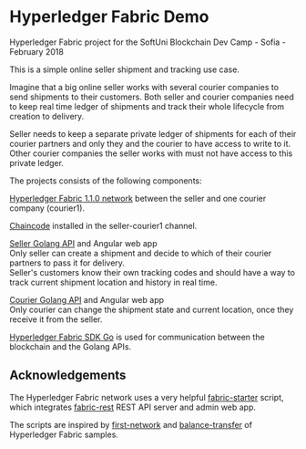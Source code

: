 # Hyperledger Fabric Demo
Hyperledger Fabric project for the SoftUni Blockchain Dev Camp - Sofia - February 2018

This is a simple online seller shipment and tracking use case.

Imagine that a big online seller works with several courier companies to send shipments to their customers. Both seller and courier companies need to keep real time ledger of shipments and track their whole lifecycle from creation to delivery.

Seller needs to keep a separate private ledger of shipments for each of their courier partners and only they and the courier to have access to write to it. Other courier companies the seller works with must not have access to this private ledger.

The projects consists of the following components:
 
[Hyperledger Fabric 1.1.0 network](fabric-starter/README.md) between the seller and one courier company (courier1).
 
[Chaincode](fabric-starter/chaincode/go/shipment) installed in the seller-courier1 channel.

[Seller Golang API](seller/api/README.md) and Angular web app<br>
Only seller can create a shipment and decide to which of their courier partners to pass it for delivery.<br>
Seller's customers know their own tracking codes and should have a way to track current shipment location and history in real time.

[Courier Golang API](courier/api/README.md) and Angular web app<br>
Only courier can change the shipment state and current location, once they receive it from the seller.

[Hyperledger Fabric SDK Go](https://github.com/hyperledger/fabric-sdk-go) is used for communication between the blockchain and the Golang APIs.

## Acknowledgements

The Hyperledger Fabric network uses a very helpful [fabric-starter](https://github.com/olegabu/fabric-starter) script, which integrates [fabric-rest](https://github.com/Altoros/fabric-rest) REST API server and admin web app.

The scripts are inspired by [first-network](https://github.com/hyperledger/fabric-samples/tree/release-1.1/first-network) and 
 [balance-transfer](https://github.com/hyperledger/fabric-samples/tree/release-1.1/balance-transfer) of Hyperledger Fabric samples.